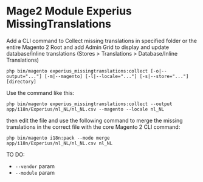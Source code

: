 # Mage2 Module Experius MissingTranslations

Add a CLI command to Collect missing translations in specified folder or the entire Magento 2 Root and add Admin Grid to display and update database/inline translations (Stores > Translations > Database/Inline Translations)

``
php bin/magento experius_missingtranslations:collect [-o|--output="..."] [-m|--magento] [-l|--locale="..."] [-s|--store="..."] [directory]
``

Use the command like this:

``
php bin/magento experius_missingtranslations:collect --output app/i18n/Experius/nl_NL/nl_NL.csv --magento --locale nl_NL
``

then edit the file and use the following command to merge the missing translations in the correct file with the core Magento 2 CLI command:

``
php bin/magento i18n:pack --mode merge app/i18n/Experius/nl_NL/nl_NL.csv nl_NL
``

TO DO:

 - ``--vendor`` param
 - ``--module`` param
